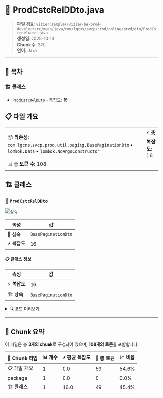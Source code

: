# 📄 ProdCstcRelDDto.java

> **파일 경로**: `vizier(sample)/vizier-be-prod-develop/src/main/java/com/lgcns/svcp/prod/online/prod/dto/ProdCstcRelDDto.java`  
> **생성일**: 2025-10-13  
> **Chunk 수**: 3개  
> **언어**: Java
---

## 📑 목차

### 🏗️ 클래스
- [`ProdCstcRelDDto`](#class-prodcstcrelddto) - 복잡도: 16

## 📋 파일 개요

| | |
|--|--|
| 📦 **의존성**: `com.lgcns.svcp.prod.util.paging.BasePaginationDto` • `lombok.Data` • `lombok.NoArgsConstructor` | ⚡ **총 복잡도**: 16 |
| 📊 **총 토큰 수**: 108 |  |



## 🏗️ 클래스

### <a id="class-prodcstcrelddto"></a>🎯 `ProdCstcRelDDto`

![상속](https://img.shields.io/badge/상속-1개-blue)

| 속성 | 값 |
|------|----|
| 🧬 상속 | `BasePaginationDto` |
| ⚡ 복잡도 | 16 |



#### 📋 클래스 정보

| 속성 | 값 |
|------|----|
| ⚡ **복잡도** | 16 || 📍 **라인 범위** | 10-10 |
| 🏗️ **상속** | `BasePaginationDto` || 🏷️ **태그** | `class, java` |

<details>
<summary>🔍 코드 미리보기</summary>

```java
public class ProdCstcRelDDto extends BasePaginationDto {
	private String baseUuid;
	private String trgtUuid;
	private String baseProdItemCd;
	private String trgtProdItemCd;
	private String valdStrtDtm;
	private String valdEndDtm;
	private String prodCstcRelCd;
	private String cstcXclnYn;
	private String rgstUsr;
	private String rgstDtm;
	private String updUsr;
	private String updDtm;
	private String asisBaseProdItemCd;
	private String asisTrgtProdItemCd;
}...
```

**Chunk 정보**
- 🆔 **ID**: `b75b317a5729`
- 📍 **라인**: 10-10
- 📊 **토큰**: 49
- 🏷️ **태그**: `class, java`

</details>

---





## 🧩 Chunk 요약

이 파일은 총 **3개의 chunk**로 구성되어 있으며, **108개의 토큰**을 포함합니다.

| 🧩 Chunk 타입 | 📊 개수 | ⚡ 평균 복잡도 | 📝 총 토큰 | 📈 비율 |
|---------------|--------|-------------|----------|--------|
| 📋 파일 개요 | 1 | 0.0 | 59 | 54.6% |
| package | 1 | 0.0 | 0 | 0.0% |
| 🏗️ 클래스 | 1 | 16.0 | 49 | 45.4% |

